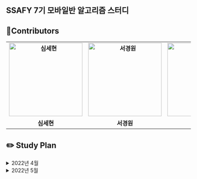 ## SSAFY 7기 모바일반 알고리즘 스터디

## 🌈Contributors 
<table align="center" style="font-weight : bold">
    <tr>
        <td align="center">
            <a href="https://github.com/Nonspecialist1">                 
                <img alt="심세현" src="https://avatars.githubusercontent.com/Nonspecialist1" width="200" />            
            </a>
        </td>
        <td align="center">
            <a href="https://github.com/skw4223">                 
                <img alt="서경원" src="https://avatars.githubusercontent.com/skw4223" width="200" />            
            </a>
        </td>
        <td align="center">
            <a href="https://github.com/HanYeop">                 
                <img alt="한상엽" src="https://avatars.githubusercontent.com/HanYeop" width="200" />            
            </a>
        </td>
        <td align="center">
            <a href="https://github.com/style070">                 
                <img alt="김재홍" src="https://avatars.githubusercontent.com/style070" width="200" />            
            </a>
        </td>
        <td align="center">
            <a href="https://github.com/JeongBJ">                 
                <img alt="정봉진" src="https://avatars.githubusercontent.com/JeongBJ" width="200" />            
            </a>
        </td>
    </tr>
    <tr>
        <td align="center">심세현</td>
        <td align="center">서경원</td>
        <td align="center">한상엽</td>
        <td align="center">김재홍</td>
        <td align="center">정봉진</td>
    </tr>
</table>


## ✏️ Study Plan 
<details>
    <summary> 2022년 4월 </summary>
    <div markdown="1">
        <h3>🎈 1주차(2022-04-27 ~ 2022-05-03) : 백준 브루트포스 기초</h3>
        <table style="font-weight : bold">
            <tr>
                <td align="center">
                    제목
                </td>
                <td align="center">
                    분류
                </td>
                <td align="center">
                    레벨
                </td>
            </tr>
            <tr>
                <td align="center">
                    <a href="https://www.acmicpc.net/problem/6064">
                        카잉달력
                    </a>
                </td>
                <td align="center">
                    수학, 정수론
                </td>
                <td align="center">실버 1</td>
            </tr>
            <tr>
                <td align="center">
                    <a href="https://www.acmicpc.net/problem/14500">
                        테트로미노
                    </a>
                </td>
                <td align="center">
                    구현, 브루트포스
                </td>
                <td align="center">골드 5</td>
            </tr>
        </table>
    </div>
</details>

<details>
    <summary> 2022년 5월 </summary>
    <div markdown="1">
        <h3>🎈 2주차(2022-05-05 ~ 2022-05-11) : 다이나믹 프로그래밍 Part2</h3>
        <table style="font-weight : bold">
            <tr>
                <td align="center">
                    제목
                </td>
                <td align="center">
                    분류
                </td>
                <td align="center">
                    레벨
                </td>
            </tr>
            <tr>
                <td align="center">
                    <a href="https://www.acmicpc.net/problem/1309">
                        동물원
                    </a>
                </td>
                <td align="center">
                    DP
                </td>
                <td align="center">실버 1</td>
            </tr>
            <tr>
                <td align="center">
                    <a href="https://www.acmicpc.net/problem/2133">
                        타일 채우기
                    </a>
                </td>
                <td align="center">
                    DP
                </td>
                <td align="center">골드 5</td>
            </tr>
        </table>
    </div>
    <div markdown="1">
        <h3>🎈 3주차(2022-05-05 ~ 2022-05-11) : DFS, BFS</h3>
        <table style="font-weight : bold">
            <tr>
                <td align="center">
                    제목
                </td>
                <td align="center">
                    분류
                </td>
                <td align="center">
                    레벨
                </td>
            </tr>
            <tr>
                <td align="center">
                    <a href="https://www.acmicpc.net/problem/13023">
                        ABCDE
                    </a>
                </td>
                <td align="center">
                    DFS
                </td>
                <td align="center">골드 5</td>
            </tr>
            <tr>
                <td align="center">
                    <a href="https://www.acmicpc.net/problem/14226">
                        이모티콘
                    </a>
                </td>
                <td align="center">
                    DP, BFS
                </td>
                <td align="center">골드 5</td>
            </tr>
        </table>
    </div>
</details>
